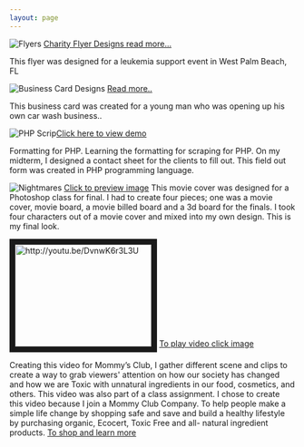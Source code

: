 ```yaml
---
layout: page
---
```


 ![Flyers](https://farm8.staticflickr.com/7363/16199081250_632e7851c5_m.jpg) [Charity Flyer Designs read more...](http:///katherinejs.aisites.com/github/index.htmlx)
<p>This flyer was designed for a leukemia support event in West Palm Beach, FL
 
![Business Card Designs](https://farm9.staticflickr.com/8583/16389610585_b097c33961_n.jpg) [Read more..](http://autowaxusa.com/)
<p>This business card was created for a young man who was opening up his own car wash business..

![PHP Scrip](https://farm8.staticflickr.com/7355/16381538956_971ec9221e_n.jpg)[Click here to view demo](http://katherinejs.aisites.com/Intro.%20to%20Scripting%20Languages/IM1403%20Midterm/im1403midterm.html)
<p> Formatting for PHP. Learning the formatting for scraping for PHP. On my midterm, I designed a contact sheet for the clients to fill out. This field out form was created in PHP programming language.

![Nightmares](https://farm9.staticflickr.com/8670/16225980997_b153152aab_n.jpg) [Click to preview image]()
This movie cover was designed for a Photoshop class for final. I had to create four pieces; one was a movie cover, movie board, a movie billed board and a 3d board for the finals. I took four characters out of a movie cover and mixed into my own design. This is my final look.

<a href="http://youtu.be/DvnwK6r3L3U" target="_blank"><img src="https://farm8.staticflickr.com/7327/15793540413_d802dff31a_n.jpg" 
alt="http://youtu.be/DvnwK6r3L3U" width="240" height="180" border="10" /></a> [To play video click image](https://www.youtube.com/watch?v=DvnwK6r3L3U&feature=youtu.be)

Creating this video for Mommy’s Club, I gather different scene and clips to create a way to grab viewers' attention on how our society has changed and how we are Toxic with unnatural ingredients in our food, cosmetics, and others. This video was also part of a class assignment. I chose to create this video because I join a Mommy Club Company. To help people make a simple life change by shopping safe and save and build a healthy lifestyle by purchasing organic, Ecocert, Toxic Free and all- natural ingredient products.  [To shop and learn more](https://healthyhomecompany.com/freshground)
